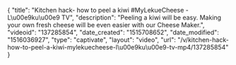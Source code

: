 {
    "title": "Kitchen hack- how to peel a kiwi #MyLekueCheese - L\u00e9ku\u00e9 TV",
    "description": "Peeling a kiwi will be easy. Making your own fresh cheese will be even easier with our Cheese Maker.",
    "videoid": "137285854",
    "date_created": "1515708652",
    "date_modified": "1516036927",
    "type": "captivate",
    "layout": "video",
    "url": "\/v\/kitchen-hack-how-to-peel-a-kiwi-mylekuecheese-l\u00e9ku\u00e9-tv-mp4\/137285854"
}